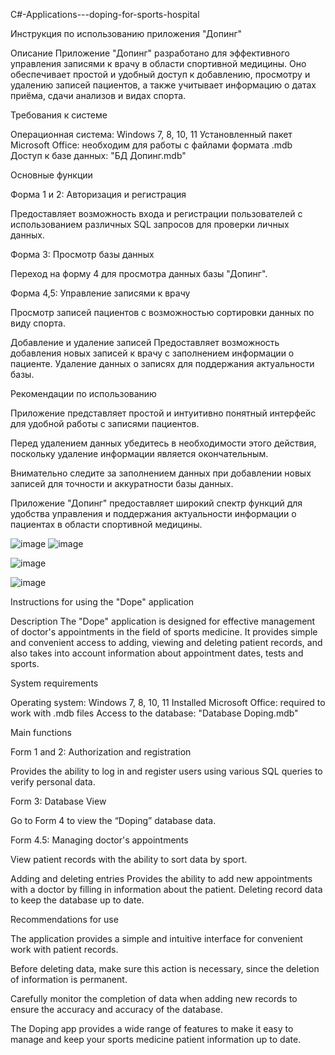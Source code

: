  C#-Applications---doping-for-sports-hospital


 Инструкция по использованию приложения "Допинг"

Описание
Приложение "Допинг" разработано для эффективного управления записями к врачу в области спортивной медицины. Оно обеспечивает простой и удобный доступ к добавлению, просмотру и удалению записей пациентов, а также учитывает информацию о датах приёма, сдачи анализов и видах спорта.

Требования к системе

Операционная система: Windows 7, 8, 10, 11
Установленный пакет Microsoft Office: необходим для работы с файлами формата .mdb
Доступ к базе данных: "БД Допинг.mdb"

Основные функции

Форма 1 и 2: Авторизация и регистрация

Предоставляет возможность входа и регистрации пользователей с использованием различных SQL запросов для проверки личных данных.

Форма 3: Просмотр базы данных

Переход на форму 4 для просмотра данных базы "Допинг".

Форма 4,5: Управление записями к врачу

Просмотр записей пациентов с возможностью сортировки данных по виду спорта.

Добавление и удаление записей
Предоставляет возможность добавления новых записей к врачу с заполнением информации о пациенте.
Удаление данных о записях для поддержания актуальности базы.

Рекомендации по использованию

Приложение представляет простой и интуитивно понятный интерфейс для удобной работы с записями пациентов.

Перед удалением данных убедитесь в необходимости этого действия, поскольку удаление информации является окончательным.

Внимательно следите за заполнением данных при добавлении новых записей для точности и аккуратности базы данных.

Приложение "Допинг" предоставляет широкий спектр функций для удобства управления и поддержания актуальности информации о пациентах в области спортивной медицины.


![image](https://github.com/YuraGolinsky/C-Applications---doping-for-sports-hospital/assets/134283897/1534c84b-a6d0-4686-8fee-cf458fcf9cc0)
![image](https://github.com/YuraGolinsky/C-Applications---doping-for-sports-hospital/assets/134283897/7300ab9b-2b4b-4f9b-b031-82084c2b9d7c)

![image](https://github.com/YuraGolinsky/C-Applications---doping-for-sports-hospital/assets/134283897/1dcf891c-ee2a-45fb-8ff5-c7fb42ff1c3b)

![image](https://github.com/YuraGolinsky/C-Applications---doping-for-sports-hospital/assets/134283897/a6917f4d-e878-4a86-9935-4af50d43ebe8)




Instructions for using the "Dope" application

Description
The "Dope" application is designed for effective management of doctor's appointments in the field of sports medicine. It provides simple and convenient access to adding, viewing and deleting patient records, and also takes into account information about appointment dates, tests and sports.

System requirements

Operating system: Windows 7, 8, 10, 11
Installed Microsoft Office: required to work with .mdb files
Access to the database: "Database Doping.mdb"

Main functions

Form 1 and 2: Authorization and registration

Provides the ability to log in and register users using various SQL queries to verify personal data.

Form 3: Database View

Go to Form 4 to view the “Doping” database data.

Form 4.5: Managing doctor's appointments

View patient records with the ability to sort data by sport.

Adding and deleting entries
Provides the ability to add new appointments with a doctor by filling in information about the patient.
Deleting record data to keep the database up to date.

Recommendations for use

The application provides a simple and intuitive interface for convenient work with patient records.

Before deleting data, make sure this action is necessary, since the deletion of information is permanent.

Carefully monitor the completion of data when adding new records to ensure the accuracy and accuracy of the database.

The Doping app provides a wide range of features to make it easy to manage and keep your sports medicine patient information up to date.




